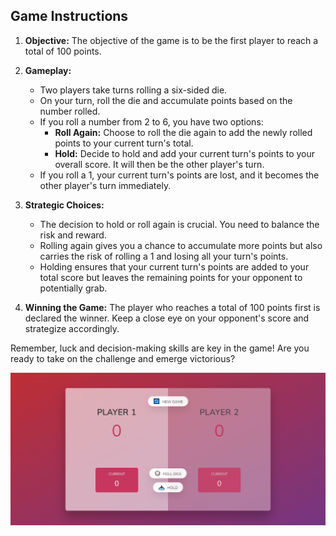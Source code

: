 ## Game Instructions

1. **Objective:**
   The objective of the game is to be the first player to reach a total of 100 points.

2. **Gameplay:**
   - Two players take turns rolling a six-sided die.
   - On your turn, roll the die and accumulate points based on the number rolled.
   - If you roll a number from 2 to 6, you have two options:
     - **Roll Again:** Choose to roll the die again to add the newly rolled points to your current turn's total.
     - **Hold:** Decide to hold and add your current turn's points to your overall score. It will then be the other player's turn.
   - If you roll a 1, your current turn's points are lost, and it becomes the other player's turn immediately.

3. **Strategic Choices:**
   - The decision to hold or roll again is crucial. You need to balance the risk and reward.
   - Rolling again gives you a chance to accumulate more points but also carries the risk of rolling a 1 and losing all your turn's points.
   - Holding ensures that your current turn's points are added to your total score but leaves the remaining points for your opponent to potentially grab.

4. **Winning the Game:**
   The player who reaches a total of 100 points first is declared the winner. Keep a close eye on your opponent's score and strategize accordingly.

Remember, luck and decision-making skills are key in the game! Are you ready to take on the challenge and emerge victorious?

![Game Preview](./assets/imgs/preview.png)